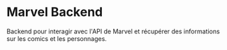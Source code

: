 # Marvel Backend

Backend pour interagir avec l'API de Marvel et récupérer des informations sur les comics et les personnages.
